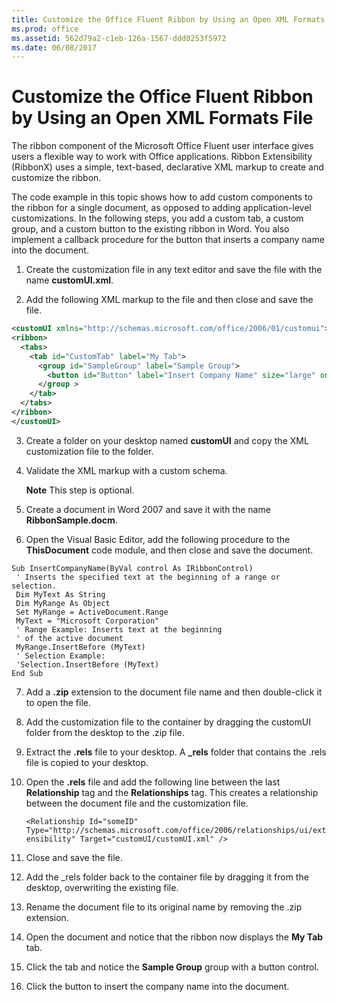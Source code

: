 ```yaml
---
title: Customize the Office Fluent Ribbon by Using an Open XML Formats File
ms.prod: office
ms.assetid: 562d79a2-c1eb-126a-1567-ddd0253f5972
ms.date: 06/08/2017
---
```



# Customize the Office Fluent Ribbon by Using an Open XML Formats File

The ribbon component of the Microsoft Office Fluent user interface gives users a flexible way to work with Office applications. Ribbon Extensibility (RibbonX) uses a simple, text-based, declarative XML markup to create and customize the ribbon. 

The code example in this topic shows how to add custom components to the ribbon for a single document, as opposed to adding application-level customizations. In the following steps, you add a custom tab, a custom group, and a custom button to the existing ribbon in Word. You also implement a callback procedure for the button that inserts a company name into the document. 

1. Create the customization file in any text editor and save the file with the name  **customUI.xml**.
    
2. Add the following XML markup to the file and then close and save the file. 
    
  ```XML
  <customUI xmlns="http://schemas.microsoft.com/office/2006/01/customui"> 
  <ribbon> 
    <tabs> 
      <tab id="CustomTab" label="My Tab"> 
        <group id="SampleGroup" label="Sample Group"> 
          <button id="Button" label="Insert Company Name" size="large" onAction="ThisDocument.InsertCompanyName" /> 
        </group > 
      </tab> 
    </tabs> 
  </ribbon> 
</customUI> 

  ```

3. Create a folder on your desktop named  **customUI** and copy the XML customization file to the folder.
    
4. Validate the XML markup with a custom schema. 
    
     **Note**  This step is optional.
5. Create a document in Word 2007 and save it with the name  **RibbonSample.docm**.
    
6.  Open the Visual Basic Editor, add the following procedure to the **ThisDocument** code module, and then close and save the document.
    
  ```
  Sub InsertCompanyName(ByVal control As IRibbonControl) 
   ' Inserts the specified text at the beginning of a range or selection. 
   Dim MyText As String 
   Dim MyRange As Object 
   Set MyRange = ActiveDocument.Range 
   MyText = "Microsoft Corporation" 
   ' Range Example: Inserts text at the beginning 
   ' of the active document 
   MyRange.InsertBefore (MyText) 
   ' Selection Example: 
   'Selection.InsertBefore (MyText) 
End Sub 

  ```

7. Add a  **.zip** extension to the document file name and then double-click it to open the file.
    
8. Add the customization file to the container by dragging the customUI folder from the desktop to the .zip file.
    
9. Extract the  **.rels** file to your desktop. A **_rels** folder that contains the .rels file is copied to your desktop.
    
10. Open the  **.rels** file and add the following line between the last **Relationship** tag and the **Relationships** tag. This creates a relationship between the document file and the customization file.
    
     `<Relationship Id="someID" Type="http://schemas.microsoft.com/office/2006/relationships/ui/extensibility" Target="customUI/customUI.xml" />`
    
11. Close and save the file.
    
12. Add the _rels folder back to the container file by dragging it from the desktop, overwriting the existing file.
    
13. Rename the document file to its original name by removing the .zip extension.
    
14. Open the document and notice that the ribbon now displays the  **My Tab** tab.
    
15. Click the tab and notice the  **Sample Group** group with a button control.
    
16. Click the button to insert the company name into the document.
    



